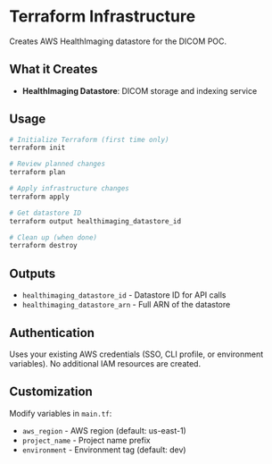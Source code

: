 # Terraform Infrastructure

Creates AWS HealthImaging datastore for the DICOM POC.

## What it Creates

- **HealthImaging Datastore**: DICOM storage and indexing service

## Usage

```bash
# Initialize Terraform (first time only)
terraform init

# Review planned changes
terraform plan

# Apply infrastructure changes
terraform apply

# Get datastore ID
terraform output healthimaging_datastore_id

# Clean up (when done)
terraform destroy
```

## Outputs

- `healthimaging_datastore_id` - Datastore ID for API calls
- `healthimaging_datastore_arn` - Full ARN of the datastore

## Authentication

Uses your existing AWS credentials (SSO, CLI profile, or environment variables). No additional IAM resources are created.

## Customization

Modify variables in `main.tf`:
- `aws_region` - AWS region (default: us-east-1)
- `project_name` - Project name prefix
- `environment` - Environment tag (default: dev)